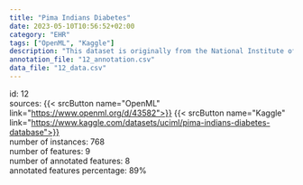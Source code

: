 ```yaml
---
title: "Pima Indians Diabetes"
date: 2023-05-10T10:56:52+02:00
category: "EHR"
tags: ["OpenML", "Kaggle"]
description: "This dataset is originally from the National Institute of Diabetes and Digestive and Kidney Diseases. The objective of the dataset is to diagnostically predict whether or not a patient has diabetes, based on certain diagnostic measurements included in the dataset."
annotation_file: "12_annotation.csv"
data_file: "12_data.csv"
---
```

id: 12 \
sources: {{< srcButton name="OpenML" link="https://www.openml.org/d/43582">}} {{< srcButton name="Kaggle" link="https://www.kaggle.com/datasets/uciml/pima-indians-diabetes-database">}}  \
number of instances: 768 \
number of features: 9 \
number of annotated features: 8 \
annotated features percentage: 89% 
